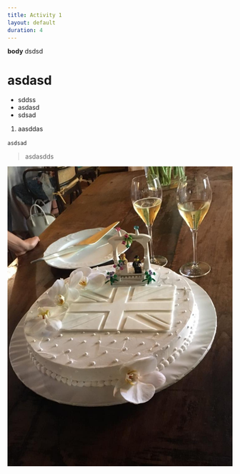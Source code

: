```yaml
---
title: Activity 1
layout: default
duration: 4
---
```


**body** dsdsd

# asdasd
* sddss
* asdasd
* sdsad

1. aasddas

`asdsad`

> asdasdds

![uploaded image](/19554569_10154469926161831_1736931126817733800_n.jpg)
